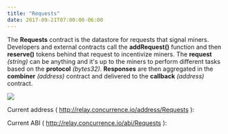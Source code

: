 ```yaml
---
title: "Requests"
date: 2017-09-21T07:00:00-06:00
---
```

The **Requests** contract is the datastore for requests that signal miners. Developers and external contracts call the **addRequest()** function and then **reserve()** tokens behind that request to incentivize miners. The **request** *(string)* can be anything and it's up to the miners to perform different tasks based on the **protocol** *(bytes32)*. **Responses** are then aggregated in the **combiner** *(address)* contract and delivered to the **callback** *(address)* contract.

<img src="/images/requests.png"/>

<!--RQC CODE solidity Requests/Requests.sol -->

Current address ( http://relay.concurrence.io/address/Requests ):
<!--RQC ADDRESS Requests/Requests.address -->

Current ABI ( http://relay.concurrence.io/abi/Requests ):
<!--RQC ABI Requests/Requests.abi -->
